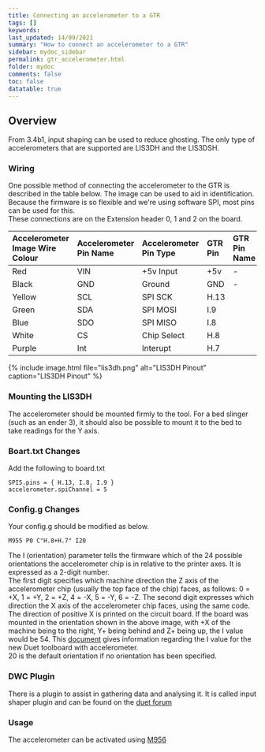 ```yaml
---
title: Connecting an accelerometer to a GTR
tags: []
keywords: 
last_updated: 14/09/2021
summary: "How to connect an accelerometer to a GTR"
sidebar: mydoc_sidebar
permalink: gtr_accelerometer.html
folder: mydoc
comments: false
toc: false
datatable: true
---
```


## Overview

From 3.4b1, input shaping can be used to reduce ghosting. The only type of accelerometers that are supported are LIS3DH and the LIS3DSH.   

### Wiring

One possible method of connecting the accelerometer to the GTR is described in the table below. The image can be used to aid in identification.  
Because the firmware is so flexible and we're using software SPI, most pins can be used for this.  
These connections are on the Extension header 0, 1 and 2 on the board.  

<div class="datatable-begin"></div>

|Accelerometer Image Wire Colour|Accelerometer Pin Name|Accelerometer Pin Type|GTR Pin|GTR Pin Name|
|:---|:---|:---|:---|:----|
|Red|VIN| +5v Input| +5v| -|
|Black|GND|Ground|GND|-|
|Yellow|SCL|SPI SCK|H.13||
|Green|SDA|SPI MOSI|I.9||
|Blue|SDO|SPI MISO|I.8||
|White|CS|Chip Select|H.8||
|Purple|Int|Interupt|H.7||

<div class="datatable-end"></div>

{% include image.html file="lis3dh.png" alt="LIS3DH Pinout" caption="LIS3DH Pinout" %}

### Mounting the LIS3DH

The accelerometer should be mounted firmly to the tool. For a bed slinger (such as an ender 3), it should also be possible to mount it to the bed to take readings for the Y axis.  

### Boart.txt Changes

Add the following to board.txt
```
SPI5.pins = { H.13, I.8, I.9 }
accelerometer.spiChannel = 5
```

### Config.g Changes

Your config.g should be modified as below.
```
M955 P0 C"H.8+H.7" I20
```  
The I (orientation) parameter tells the firmware which of the 24 possible orientations the accelerometer chip is in relative to the printer axes. It is expressed as a 2-digit number.  
The first digit specifies which machine direction the Z axis of the accelerometer chip (usually the top face of the chip) faces, as follows: 0 = +X, 1 = +Y, 2 = +Z, 4 = -X, 5 = -Y, 6 = -Z. The second digit expresses which direction the X axis of the accelerometer chip faces, using the same code. The direction of positive X is printed on the circuit board. If the board was mounted in the orientation shown in the above image, with +X of the machine being to the right, Y+ being behind and Z+ being up, the I value would be 54. This [document](https://www.dropbox.com/s/hu2w5mk57l4zqpg/Accelerometer%20Orientation.pdf?dl=0) gives information regarding the I value for the new Duet toolboard with accelerometer.  
20 is the default orientation if no orientation has been specified.

### DWC Plugin

There is a plugin to assist in gathering data and analysing it.
It is called input shaper plugin and can be found on the [duet forum](http://forum.duet.com)

### Usage

The accelerometer can be activated using [M956](https://duet3d.dozuki.com/Wiki/Gcode#Section_M956_Collect_accelerometer_data_and_write_to_file)